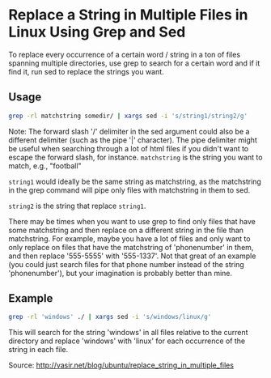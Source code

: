 # Replace a String in Multiple Files in Linux Using Grep and Sed
To replace every occurrence of a certain word / string in a ton of files spanning multiple directories, use grep to search for a certain word and if it find it, run sed to replace the strings you want. 

## Usage
```sh
grep -rl matchstring somedir/ | xargs sed -i 's/string1/string2/g'
```
Note: The forward slash '/' delimiter in the sed argument could also be a different delimiter (such as the pipe '|' character). The pipe delimiter might be useful when searching through a lot of html files if you didn't want to escape the forward slash, for instance.
`matchstring` is the string you want to match, e.g., "football"

`string1` would ideally be the same string as matchstring, as the matchstring in the grep command will pipe only files with matchstring in them to sed.

`string2` is the string that replace `string1`.

There may be times when you want to use grep to find only files that have some matchstring and then replace on a different string in the file than matchstring. For example, maybe you have a lot of files and only want to only replace on files that have the matchstring of 'phonenumber' in them, and then replace '555-5555' with '555-1337'. Not that great of an example (you could just search files for that phone number instead of the string 'phonenumber'), but your imagination is probably better
than mine.

## Example
```sh
grep -rl 'windows' ./ | xargs sed -i 's/windows/linux/g'
```
This will search for the string 'windows' in all files relative to the current directory and replace 'windows' with 'linux' for each occurrence of the string in each file.

Source: http://vasir.net/blog/ubuntu/replace_string_in_multiple_files

